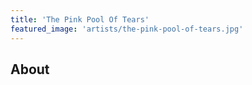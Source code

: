 ```yaml
---
title: 'The Pink Pool Of Tears'
featured_image: 'artists/the-pink-pool-of-tears.jpg'
---
```


## About


